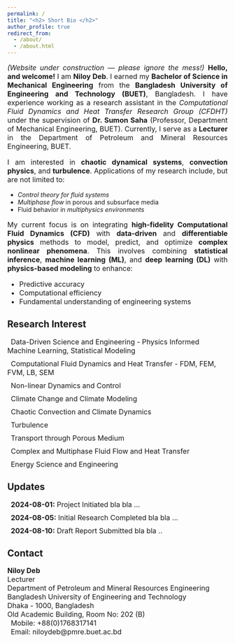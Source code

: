 ```yaml
---
permalink: /
title: "<h2> Short Bio </h2>"
author_profile: true
redirect_from: 
  - /about/
  - /about.html
---
```


<p style="text-align: justify; font-size: 16px">
    <em>(Website under construction — please ignore the mess!)</em>  
    <strong>Hello, and welcome!</strong> I am <strong>Niloy Deb</strong>.  
    I earned my <strong>Bachelor of Science in Mechanical Engineering</strong> from the <strong>Bangladesh University of Engineering and Technology (BUET)</strong>, Bangladesh.  
    I have experience working as a research assistant in the 
    <em>Computational Fluid Dynamics and Heat Transfer Research Group (CFDHT)</em> under the supervision of 
    <strong>Dr. Sumon Saha</strong> (Professor, Department of Mechanical Engineering, BUET).  
    Currently, I serve as a <strong>Lecturer</strong> in the Department of Petroleum and Mineral Resources Engineering, BUET.
</p>

<p style="text-align: justify; font-size: 16px">
    I am interested in <strong>chaotic dynamical systems</strong>, <strong>convection physics</strong>, and <strong>turbulence</strong>.  
    Applications of my research include, but are not limited to:  
    <ul style="margin-top: 0; margin-bottom: 0;">
        <li><em>Control theory for fluid systems</em></li>
        <li><em>Multiphase flow</em> in porous and subsurface media</li>
        <li>Fluid behavior in <em>multiphysics environments</em></li>
    </ul>
</p>

<p style="text-align: justify; font-size: 16px">
    My current focus is on integrating <strong>high-fidelity Computational Fluid Dynamics (CFD)</strong> with 
    <strong>data-driven</strong> and <strong>differentiable physics</strong> methods to model, predict, and optimize 
    <strong>complex nonlinear phenomena</strong>.  
    This involves combining <strong>statistical inference</strong>, <strong>machine learning (ML)</strong>, and 
    <strong>deep learning (DL)</strong> with <strong>physics-based modeling</strong> to enhance:
</p>

<ul style="margin-top: 0; margin-bottom: 0; font-size: 16px;">
    <li>Predictive accuracy</li>
    <li>Computational efficiency</li>
    <li>Fundamental understanding of engineering systems</li>
</ul>


<h2> Research Interest </h2>

<ul style="list-style-type: none; padding: 0; font-size: 16px">
    <li style="margin-bottom: 10px;">
      <i class="fa fa-bookmark" style="margin-right: 8px;"></i> Data-Driven Science and Engineering - Physics Informed Machine Learning, Statistical Modeling
    </li>
    <li style="margin-bottom: 10px;">
      <i class="fa fa-bookmark" style="margin-right: 8px;"></i> Computational Fluid Dynamics and Heat Transfer - FDM, FEM, FVM, LB, SEM
    </li>
    <li style="margin-bottom: 10px;">
      <i class="fa fa-bookmark" style="margin-right: 8px;"></i> Non-linear Dynamics and Control
    </li>
    <li style="margin-bottom: 10px;">
      <i class="fa fa-bookmark" style="margin-right: 8px;"></i> Climate Change and Climate Modeling
    </li>
    <li style="margin-bottom: 10px;">
      <i class="fa fa-bookmark" style="margin-right: 8px;"></i> Chaotic Convection and Climate Dynamics
    </li>
    <li style="margin-bottom: 10px;">
      <i class="fa fa-bookmark" style="margin-right: 8px;"></i> Turbulence
    </li>
    <li style="margin-bottom: 10px;">
      <i class="fa fa-bookmark" style="margin-right: 8px;"></i> Transport through Porous Medium
    </li>
    <li style="margin-bottom: 10px;">
      <i class="fa fa-bookmark" style="margin-right: 8px;"></i> Complex and Multiphase Fluid Flow and Heat Transfer
    </li>
    <li style="margin-bottom: 10px;">
      <i class="fa fa-bookmark" style="margin-right: 8px;"></i> Energy Science and Engineering
    </li>
  </ul>

  <h2> Updates </h2>

<ul style="list-style-type: none; padding: 0; font-size: 16px;">
  <li style="margin-bottom: 10px;">
    <i class="fa fa-calendar-day" style="margin-right: 8px;"></i> <span style="font-weight: bold;">2024-08-01:</span> Project Initiated bla bla ...
  </li>
  <li style="margin-bottom: 10px;">
    <i class="fa fa-calendar-day" style="margin-right: 8px;"></i> <span style="font-weight: bold;">2024-08-05:</span> Initial Research Completed bla bla ...
  </li>
  <li style="margin-bottom: 10px;">
    <i class="fa fa-calendar-day" style="margin-right: 8px;"></i> <span style="font-weight: bold;">2024-08-10:</span> Draft Report Submitted bla bla ..
  </li>
</ul>


<h2 >Contact</h2>

<p style="font-size: 16px;">
  <b>Niloy Deb</b><br>
  Lecturer<br>
  Department of Petroleum and Mineral Resources Engineering<br>
  Bangladesh University of Engineering and Technology<br>
  Dhaka - 1000, Bangladesh<br>
  Old Academic Building, Room No: 202 (B)<br>
  <i class="fa fa-phone" style="margin-right: 8px;"></i> Mobile: +88(0)1768317141<br>
  <i class="fa fa-envelope" style="margin-right: 8px;"></i> Email: niloydeb@pmre.buet.ac.bd
</p>

 